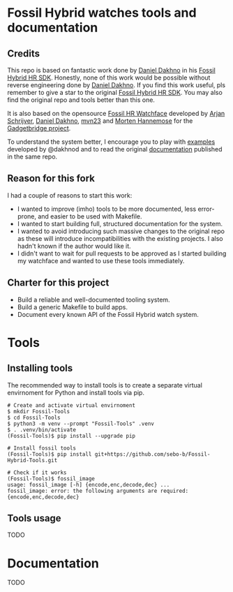 # Fossil Hybrid watches tools and documentation

## Credits

This repo is based on fantastic work done by [Daniel Dakhno](https://github.com/dakhnod) in his [Fossil Hybrid HR SDK](https://github.com/dakhnod/Fossil-HR-SDK). Honestly, none of this work would be possible without reverse engineering done by [Daniel Dakhno](https://github.com/dakhnod). If you find this work useful, pls remember to give a star to the original [Fossil Hybrid HR SDK](https://github.com/dakhnod/Fossil-HR-SDK). You may also find the original repo and tools better than this one.

It is also based on the opensource [Fossil HR Watchface](https://codeberg.org/Freeyourgadget/fossil-hr-watchface) developed by [Arjan Schrijver](https://codeberg.org/arjan5), [Daniel Dakhno](https://codeberg.org/dakhnod), [mvn23](https://codeberg.org/mvn23) and [Morten Hannemose](https://codeberg.org/MortenHannemose) for the [Gadgetbridge project](https://gadgetbridge.org/).

To understand the system better, I encourage you to play with [examples](https://github.com/dakhnod/Fossil-HR-SDK/tree/main/examples) developed by @dakhnod and to read the original [documentation](https://github.com/dakhnod/Fossil-HR-SDK/blob/main/DOCUMENTATION.md) published in the same repo.

## Reason for this fork

I had a couple of reasons to start this work:
- I wanted to improve (imho) tools to be more documented, less error-prone, and easier to be used with Makefile.
- I wanted to start building full, structured documentation for the system.
- I wanted to avoid introducing such massive changes to the original repo as these will introduce incompatibilities with the existing projects. I also hadn't known if the author would like it.
- I didn't want to wait for pull requests to be approved as I started building my watchface and wanted to use these tools immediately.

## Charter for this project

- Build a reliable and well-documented tooling system.
- Build a generic Makefile to build apps.
- Document every known API of the Fossil Hybrid watch system.

# Tools

## Installing tools

The recommended way to install tools is to create a separate virtual envirnoment for Python and install tools via pip.

```
# Create and activate virtual envirnoment
$ mkdir Fossil-Tools
$ cd Fossil-Tools
$ python3 -m venv --prompt "Fossil-Tools" .venv
$ . .venv/bin/activate
(Fossil-Tools)$ pip install --upgrade pip
```

```
# Install fossil tools
(Fossil-Tools)$ pip install git+https://github.com/sebo-b/Fossil-Hybrid-Tools.git

# Check if it works
(Fossil-Tools)$ fossil_image
usage: fossil_image [-h] {encode,enc,decode,dec} ...
fossil_image: error: the following arguments are required: {encode,enc,decode,dec}
```

## Tools usage

TODO

# Documentation

TODO

